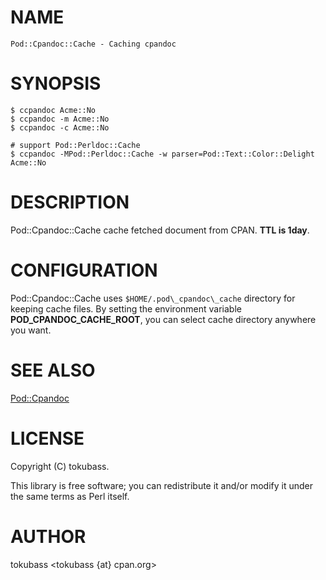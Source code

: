 # NAME

    Pod::Cpandoc::Cache - Caching cpandoc

# SYNOPSIS

    $ ccpandoc Acme::No
    $ ccpandoc -m Acme::No
    $ ccpandoc -c Acme::No

    # support Pod::Perldoc::Cache
    $ ccpandoc -MPod::Perldoc::Cache -w parser=Pod::Text::Color::Delight Acme::No



# DESCRIPTION

Pod::Cpandoc::Cache cache fetched document from CPAN.
__TTL is 1day__.

# CONFIGURATION

Pod::Cpandoc::Cache uses `$HOME/.pod\_cpandoc\_cache` directory for keeping cache files. By setting the environment variable __POD\_CPANDOC\_CACHE\_ROOT__, you can select cache directory anywhere you want.

# SEE ALSO

[Pod::Cpandoc](http://search.cpan.org/perldoc?Pod::Cpandoc)

# LICENSE

Copyright (C) tokubass.

This library is free software; you can redistribute it and/or modify
it under the same terms as Perl itself.

# AUTHOR

tokubass <tokubass {at} cpan.org>
